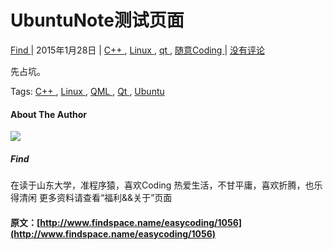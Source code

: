 #  UbuntuNote测试页面 

[ Find ](http://www.findspace.name/author/find) |  2015年1月28日  |  [ C++ ](http://www.findspace.name/category/easycoding/cpp) , [ Linux ](http://www.findspace.name/category/easycoding/linux) , [ qt ](http://www.findspace.name/category/easycoding/qt) , [ 随意Coding ](http://www.findspace.name/category/easycoding) |  [ 没有评论  ](http://www.findspace.name/easycoding/1056#comments)

先占坑。 

Tags:  [ C++ ](http://www.findspace.name/tag/cpp) , [ Linux ](http://www.findspace.name/tag/linux) , [ QML ](http://www.findspace.name/tag/qml) , [ Qt ](http://www.findspace.name/tag/qt) , [ Ubuntu ](http://www.findspace.name/tag/ubuntu)

####  About The Author 

![](http://bcs.duapp.com/findspace//blog/201502//gravatar.png)

#####  Find 

在读于山东大学，准程序猿，喜欢Coding 热爱生活，不甘平庸，喜欢折腾，也乐得清闲 更多资料请查看“福利&&关于”页面 
#### 原文：[http://www.findspace.name/easycoding/1056](http://www.findspace.name/easycoding/1056)